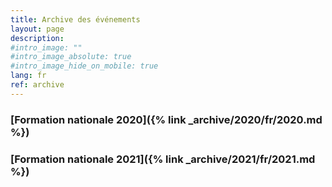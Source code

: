```yaml
---
title: Archive des événements
layout: page
description:
#intro_image: ""
#intro_image_absolute: true
#intro_image_hide_on_mobile: true
lang: fr
ref: archive
---
```



### [Formation nationale 2020]({% link _archive/2020/fr/2020.md %})
### [Formation nationale 2021]({% link _archive/2021/fr/2021.md %})
